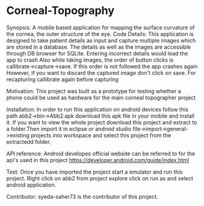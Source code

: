 
# Corneal-Topography
Synopsis: A mobile based application  for mapping the surface curvature of the cornea, the outer structure of the eye.
Code Details: This application is designed to take patient details as input and capture multiple images which are stored in a database.
The details as well as the images are accessible through DB browser for SQLite.
Entering incorrect details would lead the app to crash
Also while taking images, the order of button clicks is callibrate->capture->save. If this order is not followed the app crashes again
However, if you want to discard the captured image don't click on save.
For recapturing callibrate again before capturing




Motivation: This project was built as a prototype for testing whether a phone could be used as hardware for the main corneal topographer project





Installation: In order to run this application on android devices follow this path abb2->bin->Abb2.apk download this apk file in your mobile and install it.
If you want to view the whole project download this project and extract to a folder.Then import it in eclipse or android studio file->import->general->existing projects into workspace and select this project from the extractedd folder.




API reference: Android developes official website can be referred to for the api's used in this project https://developer.android.com/guide/index.html



Test: Once you have imported the project start a emulator and run this project. Right click on abb2 from project explore click on run as and select android application. 





Contributor: syeda-saher73 is the contributor of this project.        
